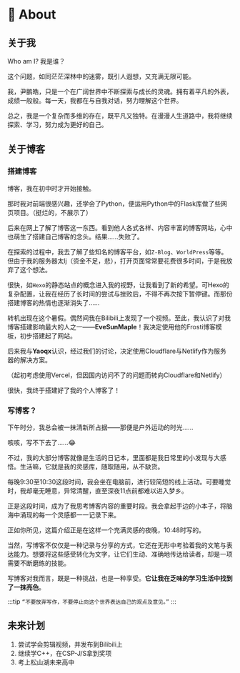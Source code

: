 # 📄 About
## 关于我

Who am I? 我是谁？

这个问题，如同茫茫深林中的迷雾，既引人遐想，又充满无限可能。

我，尹鹏皓，只是一个在广阔世界中不断探索与成长的灵魂。拥有着平凡的外表，成绩一般般。每一天，我都在与自我对话，努力理解这个世界。

总之，我是一个复杂而多维的存在，既平凡又独特。在漫漫人生道路中，我将继续探索、学习，努力成为更好的自己。

## 关于博客

### 搭建博客

博客，我在初中时才开始接触。

那时我对前端很感兴趣，还学会了Python，便运用Python中的Flask库做了些网页项目。（挺烂的，不展示了）

后来在网上了解了博客这一东西。看到他人各式各样、内容丰富的博客网站，心中也萌生了搭建自己博客的念头。结果……失败了。

在探索的过程中，我去了解了些知名的博客平台，如`Z-Blog`、`WorldPress`等等。但由于我的服务器太lj（资金不足，悲），打开页面常常要花费很多时间，于是我放弃了这个想法。

很快，如`Hexo`的静态站点的概念进入我的视野，让我看到了新的希望。可Hexo的复杂配置，让我在经历了长时间的尝试与挫败后，不得不再次按下暂停键。而那份搭建博客的热情也逐渐消失了……

转机出现在这个暑假。偶然间我在Bilibili上发现了一个视频。至此，我认识了对我博客搭建影响最大的人之一——**EveSunMaple**！我决定使用他的Frosti博客模板，初步搭建起了网站。

后来我与**Yaoqx**认识，经过我们的讨论，决定使用Cloudflare与Netlify作为服务器的解决方案。

（起初考虑使用Vercel，但因国内访问不了的问题而转向Cloudflare和Netlify）

很快，我终于搭建好了我的个人博客了！

### 写博客？

下午时分，我总会被一抹清新所占据——那便是户外运动的时光……

咳咳，写不下去了……😂

不过，我的大部分博客就像是生活的日记本，里面都是我日常里的小发现与大感悟。生活嘛，它就是我的灵感库，随取随用，从不缺货。

每晚9:30至10:30这段时间，我会坐在电脑前，进行较简短的线上活动。可要睡觉时，我却毫无睡意，异常清醒，直至深夜11点前都难以进入梦乡。

正是这段时间，成为了我思考博客内容的重要时段。我会拿起手边的小本子，将脑海中涌现的每一个灵感都一一记录下来。

正如你所见，这篇介绍正是在这样一个充满灵感的夜晚，10:48时写的。

当然，写博客不仅仅是一种记录与分享的方式，它还在无形中考验着我的文笔与表达能力。想要将这些感受转化为文字，让它们生动、准确地传达给读者，却是一项需要不断磨练的技能。

写博客对我而言，既是一种挑战，也是一种享受。**它让我在乏味的学习生活中找到了一抹亮色**。

:::tip
`“不要放弃写作，不要停止向这个世界表达自己的观点及意见。”`
:::

## 未来计划

1. 尝试学会剪辑视频，并发布到Bilibili上
2. 继续学C++，在CSP-J/S拿到奖项
3. 考上松山湖未来高中
